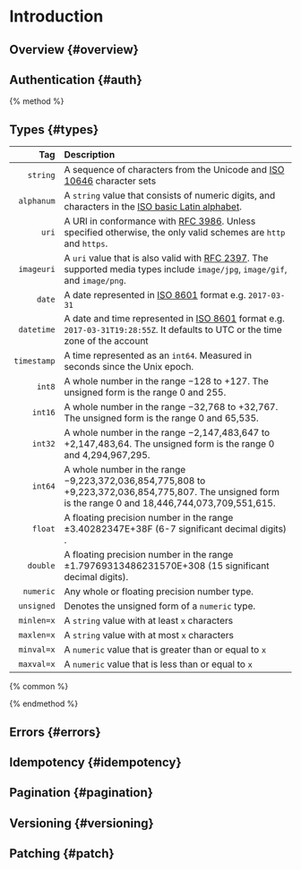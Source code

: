 # Introduction

## Overview {#overview}

## Authentication {#auth}

{% method %}
## Types {#types}

| Tag           | Description           |
| ----:         | :----                 |
| `string`      | A sequence of characters from the Unicode and [ISO 10646](https://en.wikipedia.org/wiki/ISO_10646) character sets |
| `alphanum`    | A `string` value that consists of numeric digits, and characters in the [ISO basic Latin alphabet](https://en.wikipedia.org/wiki/ISO_basic_Latin_alphabet). |
| `uri`         | A URI in conformance with [RFC 3986](https://www.ietf.org/rfc/rfc3986.txt). Unless specified otherwise, the only valid schemes are `http` and `https`. |
| `imageuri`    | A `uri` value that is also valid with [RFC 2397](https://www.ietf.org/rfc/rfc2397.txt). The supported media types include `image/jpg`, `image/gif`, and `image/png`. |
| `date`        | A date represented in [ISO 8601](https://en.wikipedia.org/wiki/ISO_8601) format e.g. `2017-03-31`|
| `datetime`    | A date and time represented in [ISO 8601](https://en.wikipedia.org/wiki/ISO_8601) format e.g. `2017-03-31T19:28:55Z`. It defaults to UTC or the time zone of the account |
| `timestamp`   | A time represented as an `int64`. Measured in seconds since the Unix epoch.|
| `int8`        | A whole number in the range −128 to +127. The unsigned form is the range 0 and 255. |
| `int16`       | A whole number in the range −32,768 to +32,767. The unsigned form is the range 0 and 65,535. |
| `int32`       | A whole number in the range −2,147,483,647 to +2,147,483,64. The unsigned form is the range 0 and 4,294,967,295. |
| `int64`       | A whole number in the range −9,223,372,036,854,775,808 to +9,223,372,036,854,775,807. The unsigned form is the range 0 and 18,446,744,073,709,551,615.|
| `float`       | A floating precision number in the range ±3.40282347E+38F (6-7 significant decimal digits) . |
| `double`      | A floating precision number in the range ±1.79769313486231570E+308 (15 significant decimal digits). |
| `numeric`     | Any whole or floating precision number type. |
| `unsigned`    | Denotes the unsigned form of a `numeric` type. |
| `minlen=x`    | A `string` value with at least `x` characters |
| `maxlen=x`    | A `string` value with at most `x` characters |
| `minval=x`    | A `numeric` value that is greater than or equal to `x` |
| `maxval=x`    | A `numeric` value that is less than or equal to `x` |

{% common %}


{% endmethod %}

## Errors {#errors}

## Idempotency {#idempotency}

## Pagination {#pagination}

## Versioning {#versioning}

## Patching {#patch}